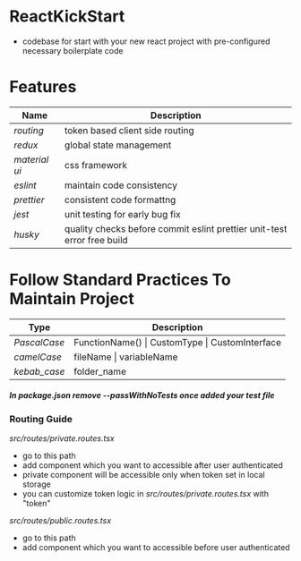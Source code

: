 # ReactKickStart

- codebase for start with your new react project with pre-configured necessary boilerplate code

# Features

| Name          | Description                                                             |
| ------------- | ----------------------------------------------------------------------- |
| _routing_     | token based client side routing                                         |
| _redux_       | global state management                                                 |
| _material ui_ | css framework                                                           |
| _eslint_      | maintain code consistency                                               |
| _prettier_    | consistent code formattng                                               |
| _jest_        | unit testing for early bug fix                                          |
| _husky_       | quality checks before commit eslint prettier unit-test error free build |

# Follow Standard Practices To Maintain Project

| Type         | Description                                     |
| ------------ | ----------------------------------------------- |
| _PascalCase_ | FunctionName() \| CustomType \| CustomInterface |
| _camelCase_  | fileName \| variableName                        |
| _kebab_case_ | folder_name                                     |

##### In package.json remove --passWithNoTests once added your test file

### Routing Guide

_src/routes/private.routes.tsx_

- go to this path
- add component which you want to accessible after user authenticated
- private component will be accessible only when token set in local storage
- you can customize token logic in _src/routes/private.routes.tsx_ with "token"

_src/routes/public.routes.tsx_

- go to this path
- add component which you want to accessible before user authenticated
